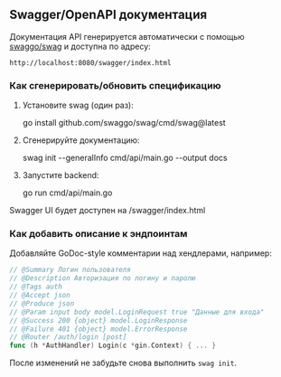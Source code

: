 ## Swagger/OpenAPI документация

Документация API генерируется автоматически с помощью [swaggo/swag](https://github.com/swaggo/swag) и доступна по адресу:

    http://localhost:8080/swagger/index.html

### Как сгенерировать/обновить спецификацию

1. Установите swag (один раз):

    go install github.com/swaggo/swag/cmd/swag@latest

2. Сгенерируйте документацию:

    swag init --generalInfo cmd/api/main.go --output docs

3. Запустите backend:

    go run cmd/api/main.go

Swagger UI будет доступен на /swagger/index.html

### Как добавить описание к эндпоинтам

Добавляйте GoDoc-style комментарии над хендлерами, например:

```go
// @Summary Логин пользователя
// @Description Авторизация по логину и паролю
// @Tags auth
// @Accept json
// @Produce json
// @Param input body model.LoginRequest true "Данные для входа"
// @Success 200 {object} model.LoginResponse
// @Failure 401 {object} model.ErrorResponse
// @Router /auth/login [post]
func (h *AuthHandler) Login(c *gin.Context) { ... }
```

После изменений не забудьте снова выполнить `swag init`. 